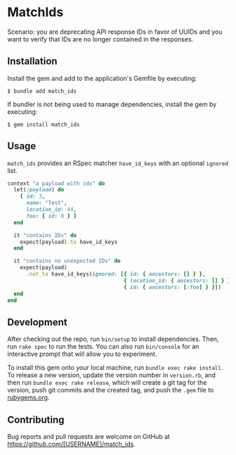 # MatchIds

Scenario: you are deprecating API response IDs in favor of UUIDs and you want to verify
that IDs are no longer contained in the responses.

## Installation

Install the gem and add to the application's Gemfile by executing:

    $ bundle add match_ids

If bundler is not being used to manage dependencies, install the gem by executing:

    $ gem install match_ids

## Usage

`match_ids` provides an RSpec matcher `have_id_keys` with an
optional `ignored` list.

```ruby
context "a payload with ids" do
  let(:payload) do
    { id: 3,
      name: "Test",
      location_id: 44,
      foo: { id: 8 } }
  end

  it "contains IDs" do
    expect(payload).to have_id_keys
  end

  it "contains no unexpected IDs" do
    expect(payload)
      .not_to have_id_keys(ignored: [{ id: { ancestors: [] } },
                                     { location_id: { ancestors: [] } },
                                     { id: { ancestors: [:foo] } }])
  end
end
```

## Development

After checking out the repo, run `bin/setup` to install dependencies. Then, run `rake spec` to run the tests. You can
also run `bin/console` for an interactive prompt that will allow you to experiment.

To install this gem onto your local machine, run `bundle exec rake install`. To release a new version, update the
version number in `version.rb`, and then run `bundle exec rake release`, which will create a git tag for the version,
push git commits and the created tag, and push the `.gem` file to [rubygems.org](https://rubygems.org).

## Contributing

Bug reports and pull requests are welcome on GitHub at https://github.com/[USERNAME]/match_ids.
